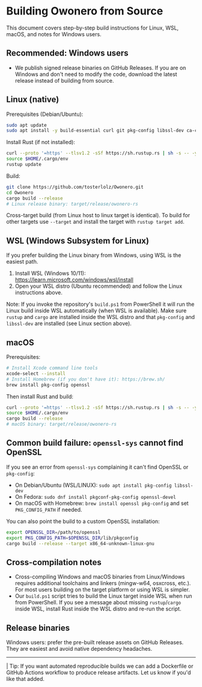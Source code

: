 # Building Owonero from Source

This document covers step-by-step build instructions for Linux, WSL, macOS, and notes for Windows users.

## Recommended: Windows users

- We publish signed release binaries on GitHub Releases. If you are on Windows and don't need to modify the code, download the latest release instead of building from source.

## Linux (native)

Prerequisites (Debian/Ubuntu):

```bash
sudo apt update
sudo apt install -y build-essential curl git pkg-config libssl-dev ca-certificates
```

Install Rust (if not installed):

```bash
curl --proto '=https' --tlsv1.2 -sSf https://sh.rustup.rs | sh -s -- -y
source $HOME/.cargo/env
rustup update
```

Build:

```bash
git clone https://github.com/tosterlolz/Owonero.git
cd Owonero
cargo build --release
# Linux release binary: target/release/owonero-rs
```

Cross-target build (from Linux host to linux target is identical). To build for other targets use `--target` and install the target with `rustup target add`.

## WSL (Windows Subsystem for Linux)

If you prefer building the Linux binary from Windows, using WSL is the easiest path.

1. Install WSL (Windows 10/11): https://learn.microsoft.com/windows/wsl/install
2. Open your WSL distro (Ubuntu recommended) and follow the Linux instructions above.

Note: If you invoke the repository's `build.ps1` from PowerShell it will run the Linux build inside WSL automatically (when WSL is available). Make sure `rustup` and `cargo` are installed inside the WSL distro and that `pkg-config` and `libssl-dev` are installed (see Linux section above).

## macOS

Prerequisites:

```bash
# Install Xcode command line tools
xcode-select --install
# Install Homebrew (if you don't have it): https://brew.sh/
brew install pkg-config openssl
```

Then install Rust and build:

```bash
curl --proto '=https' --tlsv1.2 -sSf https://sh.rustup.rs | sh -s -- -y
source $HOME/.cargo/env
cargo build --release
# macOS binary: target/release/owonero-rs
```

## Common build failure: `openssl-sys` cannot find OpenSSL

If you see an error from `openssl-sys` complaining it can't find OpenSSL or `pkg-config`:

- On Debian/Ubuntu (WSL/LINUX): `sudo apt install pkg-config libssl-dev`
- On Fedora: `sudo dnf install pkgconf-pkg-config openssl-devel`
- On macOS with Homebrew: `brew install openssl pkg-config` and set `PKG_CONFIG_PATH` if needed.

You can also point the build to a custom OpenSSL installation:

```bash
export OPENSSL_DIR=/path/to/openssl
export PKG_CONFIG_PATH=$OPENSSL_DIR/lib/pkgconfig
cargo build --release --target x86_64-unknown-linux-gnu
```

## Cross-compilation notes

- Cross-compiling Windows and macOS binaries from Linux/Windows requires additional toolchains and linkers (mingw-w64, osxcross, etc.). For most users building on the target platform or using WSL is simpler.
- Our `build.ps1` script tries to build the Linux target inside WSL when run from PowerShell. If you see a message about missing `rustup`/`cargo` inside WSL, install Rust inside the WSL distro and re-run the script.

## Release binaries

Windows users: prefer the pre-built release assets on GitHub Releases. They are easiest and avoid native dependency headaches.

---
| Tip: If you want automated reproducible builds we can add a Dockerfile or GitHub Actions workflow to produce release artifacts. Let us know if you'd like that added.
